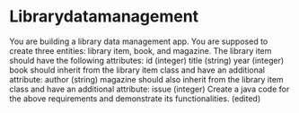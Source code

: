 # Librarydatamanagement
You are building a library data management app. You are supposed to create three entities: library item, book, and magazine.
The library item should have the following attributes:
id (integer)
title (string)
year (integer)
 book  should inherit from the library item class and have an additional attribute:
author (string)
magazine should also inherit from the library item class and have an additional attribute:
issue (integer)
Create a java code for the above requirements and demonstrate its functionalities. (edited) 
